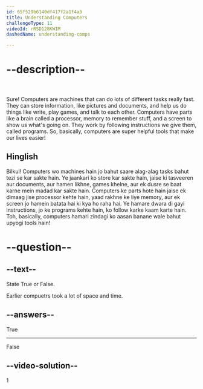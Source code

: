 ```yaml
---
id: 65f529b6140df417f2a1f4a3
title: Understanding Computers
challengeType: 11
videoId: rRSD128KWIM
dashedName: understanding-comps

---
```


# --description--
<br>
<br>
Sure! Computers are machines that can do lots of different tasks really fast. They can store information, like pictures and documents, and help us do things like write, play games, and talk to each other. Computers have parts like a brain called a processor, memory to remember stuff, and a screen to show us what's going on. They work by following instructions we give them, called programs. So, basically, computers are super helpful tools that make our lives easier!

<h2>Hinglish</h2>

Bilkul! Computers wo machines hain jo bahut saare alag-alag tasks bahut tezi se kar sakte hain. Ye jaankari ko store kar sakte hain, jaise ki tasveeren aur documents, aur hamen likhne, games khelne, aur ek dusre se baat karne mein madad kar sakte hain. Computers ke parts hote hain jaise ek dimaag jise processor kehte hain, yaad rakhne ke liye memory, aur ek screen jo hamein batata hai ki kya ho raha hai. Ye hamare dwara di gayi instructions, jo ke programs kehte hain, ko follow karke kaam karte hain. Toh, basically, computers hamari zindagi ko aasan banane wale bahut upyogi tools hain!
# --question--

## --text--

State True or False.

Earlier compuetrs took a lot of space and time.

## --answers--

True

---

False


## --video-solution--

1
